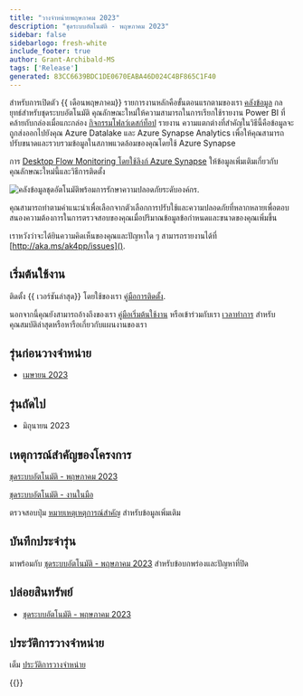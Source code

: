 ```yaml
---
title: "วางจําหน่ายพฤษภาคม 2023"
description: "ชุดระบบอัตโนมัติ - พฤษภาคม 2023"
sidebar: false
sidebarlogo: fresh-white
include_footer: true
author: Grant-Archibald-MS
tags: ['Release']
generated: 83CC6639BDC1DE0670EABA46D024C4BF865C1F40
---
```


สําหรับการเปิดตัว {{ เดือนพฤษภาคม<product-name>}} รายการงานหลักคือขั้นตอนแรกตามของเรา [คลังข้อมูล](https://learn.microsoft.com/azure/architecture/data-guide/relational-data/data-warehousing) กลยุทธ์สําหรับชุดระบบอัตโนมัติ คุณลักษณะใหม่ให้ความสามารถในการเรียกใช้รายงาน Power BI ที่คล้ายกับกล่องเมื่อแกะกล่อง [กิจกรรมโฟลว์เดสก์ท็อป](https://learn.microsoft.com/power-automate/desktop-flows/desktop-flow-activity) รายงาน  ความแตกต่างที่สําคัญในวิธีนี้คือข้อมูลจะถูกส่งออกไปยังคุณ Azure Datalake และ Azure Synapse Analytics เพื่อให้คุณสามารถปรับขนาดและรวบรวมข้อมูลในสภาพแวดล้อมของคุณโดยใช้ Azure Synapse

การ [Desktop Flow Monitoring โดยใช้ลิงก์ Azure Synapse](https://github.com/microsoft/powercat-automation-kit/blob/main/AutomationKit_Flow_BYODL/readme.md) ให้ข้อมูลเพิ่มเติมเกี่ยวกับคุณลักษณะใหม่นี้และวิธีการติดตั้ง

![คลังข้อมูลชุดอัตโนมัติพร้อมการรักษาความปลอดภัยระดับองค์กร](https://user-images.githubusercontent.com/29349597/239506755-0a7ac4fb-091d-4ef1-93ec-cf4ef0e924da.png).

คุณสามารถทําตามคําแนะนําเพื่อเลือกจากตัวเลือกการปรับใช้และความปลอดภัยที่หลากหลายเพื่อตอบสนองความต้องการในการตรวจสอบของคุณเมื่อปริมาณข้อมูลข้อกําหนดและขนาดของคุณเพิ่มขึ้น

เราหวังว่าจะได้ยินความคิดเห็นของคุณและปัญหาใด ๆ สามารถรายงานได้ที่ [http://aka.ms/ak4pp/issues]().

## เริ่มต้นใช้งาน

ติดตั้ง {{ เวอร์ชันล่าสุด<product-name>}} โดยใช้ของเรา [คู่มือการติดตั้ง](/th/get-started/install).

นอกจากนี้คุณยังสามารถอ้างถึงของเรา [คู่มือเริ่มต้นใช้งาน](/th/get-started) หรือเข้าร่วมกับเรา [เวลาทําการ](/th/office-hours) สําหรับคุณสมบัติล่าสุดหรือหารือเกี่ยวกับแผนงานของเรา

## รุ่นก่อนวางจําหน่าย

- [เมษายน 2023](/th/releases/april-2023)

## รุ่นถัดไป

- มิถุนายน 2023

## เหตุการณ์สําคัญของโครงการ

[ชุดระบบอัตโนมัติ - พฤษภาคม 2023](https://github.com/orgs/microsoft/projects/486/views/12)

[ชุดระบบอัตโนมัติ - งานในมือ](https://github.com/orgs/microsoft/projects/486/views/1)

ตรวจสอบปุ่ม [หมายเหตุเหตุการณ์สําคัญ](/th/releases/milestones) สําหรับข้อมูลเพิ่มเติม

## บันทึกประจํารุ่น

มาพร้อมกับ [ชุดระบบอัตโนมัติ - พฤษภาคม 2023](https://github.com/microsoft/powercat-automation-kit/releases/tag/AutomationKit-May2023) สําหรับข้อบกพร่องและปัญหาที่ปิด

## ปล่อยสินทรัพย์

- [ชุดระบบอัตโนมัติ - พฤษภาคม 2023](https://github.com/microsoft/powercat-automation-kit/releases/tag/AutomationKit-May2023)

## ประวัติการวางจําหน่าย

เต็ม [ประวัติการวางจําหน่าย](/th/releases)

{{<questions name="/content/th/releases/may-2023.json" completed="ขอขอบคุณที่ให้ข้อเสนอแนะ" showNavigationButtons="false" locale="th">}}
